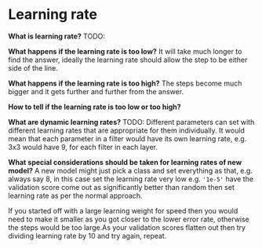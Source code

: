 # Learning rate

**What is learning rate?** TODO:

**What happens if the learning rate is too low?**
It will take much longer to find the answer, ideally the learning rate should allow the step to be either side of the line.

**What happens if the learning rate is too high?**
The steps become much bigger and it gets further and further from the answer.

**How to tell if the learning rate is too low or too high?**

**What are dynamic learning rates?** TODO:
Different parameters can set with different learning rates that are appropriate for them individually. It would mean that each parameter in a filter would have its own learning rate, e.g. 3x3 would have 9, for each filter in each layer.

**What special considerations should be taken for learning rates of new model?**
A new model might just pick a class and set everything as that, e.g. always say 8, in this case set the learning rate very low e.g. `'1e-5'` have the validation score come out as significantly better than random then set learning rate as per the normal approach.


If you started off with a large learning weight for speed then you would need to make it smaller as you got closer to the lower error rate, otherwise the steps would be too large.As your validation scores flatten out then try dividing learning rate by 10 and try again, repeat. 
